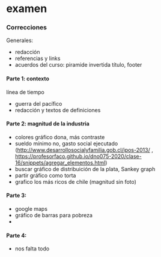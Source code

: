 # examen

### Correcciones

Generales:
- redacción
- referencias y links
- acuerdos del curso: piramide invertida título, footer

#### Parte 1: contexto

línea de tiempo
- guerra del pacífico
- redacción y textos de definiciones

#### Parte 2: magnitud de la industria

- colores gráfico dona, más contraste
- sueldo mínimo no, gasto social ejecutado (http://www.desarrollosocialyfamilia.gob.cl/ipos-2013/ , https://profesorfaco.github.io/dno075-2020/clase-16/snippets/agregar_elementos.html)
- buscar gráfico de distribuición de la plata, Sankey graph
- partir gráfico como torta
- grafico los más ricos de chile (magnitud sin foto) 

#### Parte 3: 

- google maps
- gráfico de barras para pobreza
- 

#### Parte 4: 

- nos falta todo 
